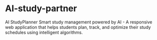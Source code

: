 # AI-study-partner
AI StudyPlanner  Smart study management powered by AI - A responsive web application that helps students plan, track, and optimize their study schedules using intelligent algorithms.
